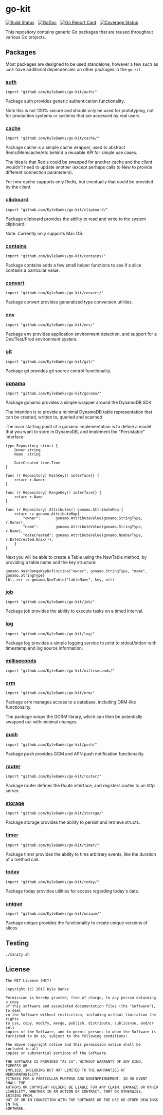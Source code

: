 # go-kit

[![Build Status](https://travis-ci.org/KyleBanks/go-kit.svg?branch=master)](https://travis-ci.org/KyleBanks/go-kit) &nbsp;
[![GoDoc](https://godoc.org/github.com/KyleBanks/go-kit?status.svg)](https://godoc.org/github.com/KyleBanks/go-kit) &nbsp;
[![Go Report Card](https://goreportcard.com/badge/github.com/KyleBanks/go-kit)](https://goreportcard.com/report/github.com/KyleBanks/go-kit) &nbsp;
[![Coverage Status](https://coveralls.io/repos/github/KyleBanks/go-kit/badge.svg?branch=master)](https://coveralls.io/github/KyleBanks/go-kit?branch=master)

This repository contains generic Go packages that are reused throughout various Go projects. 

## Packages

Most packages are designed to be used standalone, however a few such as `auth` have additional dependencies on other packages in the `go-kit`. 

### [auth](./auth)

`import "github.com/KyleBanks/go-kit/auth/"`

Package auth provides generic authentication functionality.

Note this is not 100% secure and should only be used for prototyping, not for
production systems or systems that are accessed by real users.

### [cache](./cache)

`import "github.com/KyleBanks/go-kit/cache/"`

Package cache is a simple cache wrapper, used to abstract Redis/Memcache/etc
behind a reusable API for simple use cases.

The idea is that Redis could be swapped for another cache and the client
wouldn't need to update another (except perhaps calls to New to provide
different connection parameters).

For now cache supports only Redis, but eventually that could be provided by the
client.

### [clipboard](./clipboard)

`import "github.com/KyleBanks/go-kit/clipboard/"`

Package clipboard provides the ability to read and write to the system
clipboard.

Note: Currently only supports Mac OS.

### [contains](./contains)

`import "github.com/KyleBanks/go-kit/contains/"`

Package contains adds a few small helper functions to see if a slice contains a
particular value.

### [convert](./convert)

`import "github.com/KyleBanks/go-kit/convert/"`

Package convert provides generalized type conversion utilities.

### [env](./env)

`import "github.com/KyleBanks/go-kit/env/"`

Package env provides application environment detection, and support for a
Dev/Test/Prod environment system.

### [git](./git)

`import "github.com/KyleBanks/go-kit/git/"`

Package git provides git source control functionality.

### [gonamo](./gonamo)

`import "github.com/KyleBanks/go-kit/gonamo/"`

Package gonamo provides a simple wrapper around the DynamoDB SDK.

The intention is to provide a minimal DynamoDB table representation that can be
created, written to, queried and scanned.

The main starting point of a gonamo implementation is to define a model that you
want to store in DynamoDB, and implement the "Persistable" interface:

    type Repository struct {
    	Owner string
    	Name  string

    	DateCreated time.Time
    }

    func (r Repository) HashKey() interface{} {
    	return r.Owner
    }

    func (r Repository) RangeKey() interface{} {
    	return r.Name
    }

    func (r Repository) Attributes() gonamo.AttributeMap {
    	return := gonamo.AttributeMap{
    		"owner":       gonamo.AttributeValue(gonamo.StringType, r.Owner),
    		"name":        gonamo.AttributeValue(gonamo.StringType, r.Name),
    		"dateCreated": gonamo.AttributeValue(gonamo.NumberType, r.DateCreated.Unix()),
    	}
    }

Next you will be able to create a Table using the NewTable method, by providing
a table name and the key structure:

    gonamo.HashRangeKeyDefinition{"owner", gonamo.StringType, "name", gonamo.StringType}
    tbl, err := gonamo.NewTable("tableName", key, nil)

### [job](./job)

`import "github.com/KyleBanks/go-kit/job/"`

Package job provides the ability to execute tasks on a timed interval.

### [log](./log)

`import "github.com/KyleBanks/go-kit/log/"`

Package log provides a simple logging service to print to stdout/stderr with
timestamp and log source information.

### [milliseconds](./milliseconds)

`import "github.com/KyleBanks/go-kit/milliseconds/"`

### [orm](./orm)

`import "github.com/KyleBanks/go-kit/orm/"`

Package orm manages access to a database, including ORM-like functionality.

The package wraps the GORM library, which can then be potentially swapped out
with minimal changes.

### [push](./push)

`import "github.com/KyleBanks/go-kit/push/"`

Package push provides GCM and APN push notification functionality.

### [router](./router)

`import "github.com/KyleBanks/go-kit/router/"`

Package router defines the Route interface, and registers routes to an http
server.

### [storage](./storage)

`import "github.com/KyleBanks/go-kit/storage/"`

Package storage provides the ability to persist and retrieve structs.

### [timer](./timer)

`import "github.com/KyleBanks/go-kit/timer/"`

Package timer provides the ability to time arbitrary events, like the duration
of a method call.

### [today](./today)

`import "github.com/KyleBanks/go-kit/today/"`

Package today provides utilities for access regarding today's date.

### [unique](./unique)

`import "github.com/KyleBanks/go-kit/unique/"`

Package unique provides the functionality to create unique versions of slices.

## Testing

```
./sanity.sh
```

## License

```
The MIT License (MIT)

Copyright (c) 2017 Kyle Banks

Permission is hereby granted, free of charge, to any person obtaining a copy
of this software and associated documentation files (the "Software"), to deal
in the Software without restriction, including without limitation the rights
to use, copy, modify, merge, publish, distribute, sublicense, and/or sell
copies of the Software, and to permit persons to whom the Software is
furnished to do so, subject to the following conditions:

The above copyright notice and this permission notice shall be included in all
copies or substantial portions of the Software.

THE SOFTWARE IS PROVIDED "AS IS", WITHOUT WARRANTY OF ANY KIND, EXPRESS OR
IMPLIED, INCLUDING BUT NOT LIMITED TO THE WARRANTIES OF MERCHANTABILITY,
FITNESS FOR A PARTICULAR PURPOSE AND NONINFRINGEMENT. IN NO EVENT SHALL THE
AUTHORS OR COPYRIGHT HOLDERS BE LIABLE FOR ANY CLAIM, DAMAGES OR OTHER
LIABILITY, WHETHER IN AN ACTION OF CONTRACT, TORT OR OTHERWISE, ARISING FROM,
OUT OF OR IN CONNECTION WITH THE SOFTWARE OR THE USE OR OTHER DEALINGS IN THE
SOFTWARE.
```
